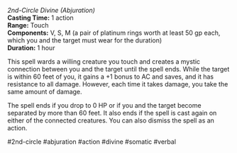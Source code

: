 *2nd-Circle Divine (Abjuration)*  
**Casting Time:** 1 action  
**Range:** Touch  
**Components:** V, S, M (a pair of platinum rings worth at least 50 gp each, which you and the target must wear for the duration)  
**Duration:** 1 hour

This spell wards a willing creature you touch and creates a mystic connection between you and the target until the spell ends. While the target is within 60 feet of you, it gains a +1 bonus to AC and saves, and it has resistance to all damage. However, each time it takes damage, you take the same amount of damage.

The spell ends if you drop to 0 HP or if you and the target become separated by more than 60 feet. It also ends if the spell is cast again on either of the connected creatures. You can also dismiss the spell as an action.

#2nd-circle #abjuration #action #divine #somatic #verbal
